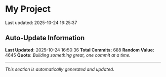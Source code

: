 # My Project


Last updated: 2025-10-24 16:25:37























































































































































































































































































































































































































































































































































































































































































































































































































































































































































































































































































































## Auto-Update Information

**Last Updated:** 2025-10-24 16:50:36
**Total Commits:** 688
**Random Value:** 4645
**Quote:** _Building something great, one commit at a time._

---
_This section is automatically generated and updated._